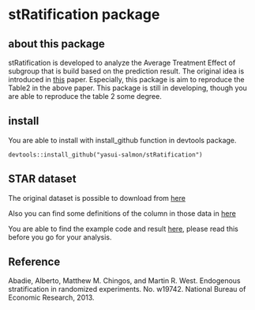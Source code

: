 # stRatification package

## about this package

stRatification is developed to analyze the Average Treatment Effect of subgroup that is build based on the prediction result.
The original idea is introduced in [this](http://www.nber.org/papers/w19742) paper.
Especially, this package is aim to reproduce the Table2 in the above paper.
This package is still in developing, though you are able to reproduce the table 2 some degree.

## install

You are able to install with install_github function in devtools package.
```
devtools::install_github("yasui-salmon/stRatification")
```

## STAR dataset

The original dataset is possible to download from [here](https://ideas.repec.org/p/boc/bocins/webstar.html)

Also you can find some definitions of the column in those data in [here](http://wise.xmu.edu.cn/course/gecon/star_Description.pdf)

You are able to find the example code and result [here](/STAR_example/STAR_EXAMPLE.html), please read this before you go for your analysis.


## Reference

Abadie, Alberto, Matthew M. Chingos, and Martin R. West. Endogenous stratification in randomized experiments.
No. w19742. National Bureau of Economic Research, 2013.
